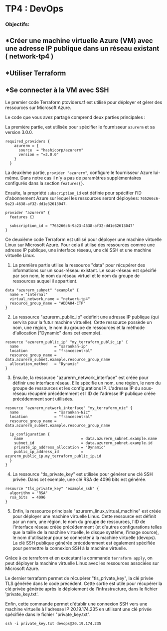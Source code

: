 # TP4 : DevOps

###	Objectifs:
## *Créer une machine virtuelle Azure (VM) avec une adresse IP publique dans un réseau existant ( network-tp4 )
## *Utiliser Terraform
## *Se connecter à la VM avec SSH

Le premier code Terraform ptoviders.tf est utilisé pour déployer et gérer des ressources sur Microsoft Azure.

Le code que vous avez partagé comprend deux parties principales : 

La première partie,  est utilisée pour spécifier le fournisseur `azurerm` et sa version 3.0.0. 

```
required_providers {
    azurerm = {
      source  = "hashicorp/azurerm"
      version = "=3.0.0"
    }
  }
```

La deuxième partie, `provider "azurerm"`, configure le fournisseur Azure lui-même. Dans notre cas il n'y a pas de paramètres supplémentaires configurés dans la section `features{}`. 

Ensuite, la propriété `subscription_id` est définie pour spécifier l'ID d'abonnement Azure sur lequel les ressources seront déployées: `765266c6-9a23-4638-af32-dd1e32613047`.


```
provider "azurerm" {
  features {}
  
  subscription_id = "765266c6-9a23-4638-af32-dd1e32613047"
}
```

Ce deuxième code Terraform est utilisé pour déployer une machine virtuelle Linux sur Microsoft Azure. Pour cela il utilise des ressources comme une adresse IP publique, une interface réseau, une clé SSH et une machine virtuelle Linux.

1. La première partie utilise la ressource "data" pour récupérer des informations sur un sous-réseau existant. Le sous-réseau est spécifié par son nom, le nom du réseau virtuel et le nom du groupe de ressources auquel il appartient.

```
data "azurerm_subnet" "example" {
  name = "internal"
  virtual_network_name = "network-tp4"
  resource_group_name = "ADDA84-CTP"
}
```

2. La ressource "azurerm_public_ip" edéfinit une adresse IP publique (qui servira pour la futur machine virtuelle). Cette ressource possède un nom, une région, le nom du groupe de ressources et la méthode d'allocation ("Dynamic" dans cet exemple).

```
resource "azurerm_public_ip" "my_terraform_public_ip" {
  name                = "sarankan-ip"
  location            = "francecentral"
  resource_group_name = data.azurerm_subnet.example.resource_group_name
  allocation_method   = "Dynamic"
}
```

3. Ensuite, la ressource "azurerm_network_interface" est créée pour définir une interface réseau. Elle spécifie un nom, une région, le nom du groupe de ressources et les configurations IP. L'adresse IP du sous-réseau récupéré précédemment et l'ID de l'adresse IP publique créée précédemment sont utilisées.

```
resource "azurerm_network_interface" "my_terraform_nic" {
  name                = "sarankan-Nic"
  location            = "francecentral"
  resource_group_name = data.azurerm_subnet.example.resource_group_name

  ip_configuration {
    name                          = data.azurerm_subnet.example.name
    subnet_id                     = data.azurerm_subnet.example.id
    private_ip_address_allocation = "Dynamic"
    public_ip_address_id          = azurerm_public_ip.my_terraform_public_ip.id
  }
}
```

4. La ressource "tls_private_key" est utilisée pour générer une clé SSH privée. Dans cet exemple, une clé RSA de 4096 bits est générée.

```
resource "tls_private_key" "example_ssh" {
  algorithm = "RSA"
  rsa_bits  = 4096
}
```

5. Enfin, la ressource principale "azurerm_linux_virtual_machine" est créée pour déployer une machine virtuelle Linux. Cette ressource est définit par un nom, une région, le nom du groupe de ressources, l'ID de l'interface réseau créée précédemment (et d'autres configurations telles que la taille de la machine virtuelle, le disque système, l'image source), le nom d'utilisateur pour se connecter à la machine virtuelle (devops). La clé SSH publique générée précédemment est également spécifiée pour permettre la connexion SSH à la machine virtuelle.

Grâce à ce terraform et en exécutant la commande `terraform apply`, on peut déployer la machine virtuelle Linux avec les ressources associées sur Microsoft Azure.


Le dernier terraform 
permet de récupérer "tls_private_key", la clé privée TLS générée dans le code précédent. Cette sortie est utile pour récupérer la clé privée générée après le déploiement de l'infrastructure, dans le fichier 'private_key.txt'.

Enfin, cette commande permet d'établir une connexion SSH vers une machine virtuelle à l'adresse IP 20.19.174.235 en utilisant une clé privée spécifiée dans le fichier "private_key.txt".

```
ssh -i private_key.txt devops@20.19.174.235
```